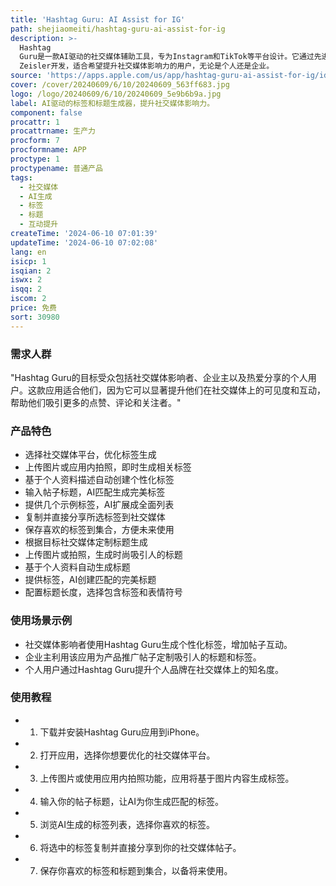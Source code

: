 ```yaml
---
title: 'Hashtag Guru: AI Assist for IG'
path: shejiaomeiti/hashtag-guru-ai-assist-for-ig
description: >-
  Hashtag
  Guru是一款AI驱动的社交媒体辅助工具，专为Instagram和TikTok等平台设计。它通过先进的AI技术，帮助用户生成吸引眼球的标签和标题，从而增加帖子的曝光率和互动性。产品的主要优点包括个性化的标签生成、基于图片和描述的标题生成、以及便捷的标签和标题管理功能。背景信息显示，该应用由Marton
  Zeisler开发，适合希望提升社交媒体影响力的用户，无论是个人还是企业。
source: 'https://apps.apple.com/us/app/hashtag-guru-ai-assist-for-ig/id6503111467'
cover: /cover/20240609/6/10/20240609_563ff683.jpg
logo: /logo/20240609/6/10/20240609_5e9b6b9a.jpg
label: AI驱动的标签和标题生成器，提升社交媒体影响力。
component: false
procattr: 1
procattrname: 生产力
procform: 7
procformname: APP
proctype: 1
proctypename: 普通产品
tags:
  - 社交媒体
  - AI生成
  - 标签
  - 标题
  - 互动提升
createTime: '2024-06-10 07:01:39'
updateTime: '2024-06-10 07:02:08'
lang: en
isicp: 1
isqian: 2
iswx: 2
isqq: 2
iscom: 2
price: 免费
sort: 30980
---
```




### 需求人群
"Hashtag Guru的目标受众包括社交媒体影响者、企业主以及热爱分享的个人用户。这款应用适合他们，因为它可以显著提升他们在社交媒体上的可见度和互动，帮助他们吸引更多的点赞、评论和关注者。"

### 产品特色
* 选择社交媒体平台，优化标签生成
* 上传图片或应用内拍照，即时生成相关标签
* 基于个人资料描述自动创建个性化标签
* 输入帖子标题，AI匹配生成完美标签
* 提供几个示例标签，AI扩展成全面列表
* 复制并直接分享所选标签到社交媒体
* 保存喜欢的标签到集合，方便未来使用
* 根据目标社交媒体定制标题生成
* 上传图片或拍照，生成时尚吸引人的标题
* 基于个人资料自动生成标题
* 提供标签，AI创建匹配的完美标题
* 配置标题长度，选择包含标签和表情符号

### 使用场景示例
* 社交媒体影响者使用Hashtag Guru生成个性化标签，增加帖子互动。
* 企业主利用该应用为产品推广帖子定制吸引人的标题和标签。
* 个人用户通过Hashtag Guru提升个人品牌在社交媒体上的知名度。

### 使用教程
* 1. 下载并安装Hashtag Guru应用到iPhone。
* 2. 打开应用，选择你想要优化的社交媒体平台。
* 3. 上传图片或使用应用内拍照功能，应用将基于图片内容生成标签。
* 4. 输入你的帖子标题，让AI为你生成匹配的标签。
* 5. 浏览AI生成的标签列表，选择你喜欢的标签。
* 6. 将选中的标签复制并直接分享到你的社交媒体帖子。
* 7. 保存你喜欢的标签和标题到集合，以备将来使用。

  
